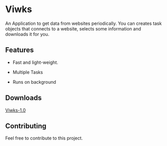 # Viwks

An Application to get data from websites periodically. You can creates task objects that connects to a website, selects some information and downloads it for you.

## Features
* Fast and light-weight.

* Multiple Tasks

* Runs on background

## Downloads
[Viwks-1.0](https://github.com/Harystolho/Viwks/releases/tag/v1.0)

## Contributing
Feel free to contribute to this project.
